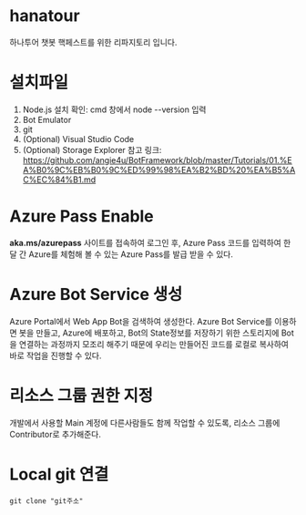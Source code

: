 # hanatour
하나투어 챗봇 핵페스트를 위한 리파지토리 입니다. 

# 설치파일 
1. Node.js
설치 확인: cmd 창에서 node --version 입력
2. Bot Emulator
3. git 
4. (Optional) Visual Studio Code 
5. (Optional) Storage Explorer 
참고 링크: https://github.com/angie4u/BotFramework/blob/master/Tutorials/01.%EA%B0%9C%EB%B0%9C%ED%99%98%EA%B2%BD%20%EA%B5%AC%EC%84%B1.md

# Azure Pass Enable
**aka.ms/azurepass** 사이트를 접속하여 로그인 후, Azure Pass 코드를 입력하여 한달 간 Azure를 체험해 볼 수 있는 Azure Pass를 발급 받을 수 있다. 

# Azure Bot Service 생성
Azure Portal에서 Web App Bot을 검색하여 생성한다. 
Azure Bot Service를 이용하면 봇을 만들고, Azure에 배포하고, Bot의 State정보를 저장하기 위한 스토리지에 Bot을 연결하는 과정까지 모조리 해주기 때문에 우리는 만들어진 코드를 로컬로 복사하여 바로 작업을 진행할 수 있다. 

# 리소스 그룹 권한 지정
개발에서 사용할 Main 계정에 다른사람들도 함께 작업할 수 있도록, 리소스 그룹에 Contributor로 추가해준다. 

# Local git 연결
```
git clone "git주소"
``` 
